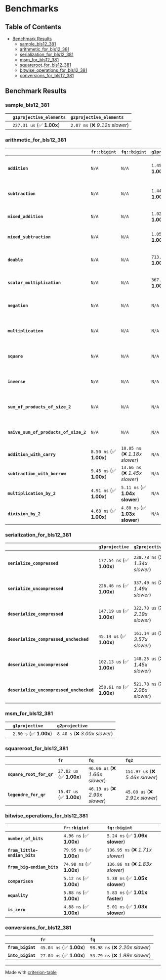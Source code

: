 # Benchmarks

## Table of Contents

- [Benchmark Results](#benchmark-results)
    - [sample_bls12_381](#sample_bls12_381)
    - [arithmetic_for_bls12_381](#arithmetic_for_bls12_381)
    - [serialization_for_bls12_381](#serialization_for_bls12_381)
    - [msm_for_bls12_381](#msm_for_bls12_381)
    - [squareroot_for_bls12_381](#squareroot_for_bls12_381)
    - [bitwise_operations_for_bls12_381](#bitwise_operations_for_bls12_381)
    - [conversions_for_bls12_381](#conversions_for_bls12_381)

## Benchmark Results

### sample_bls12_381

|        | `g1projective_elements`          | `g2projective_elements`           |
|:-------|:---------------------------------|:--------------------------------- |
|        | `227.31 us` (✅ **1.00x**)        | `2.07 ms` (❌ *9.12x slower*)      |

### arithmetic_for_bls12_381

|                                       | `fr::bigint`            | `fq::bigint`                    | `g1projective`            | `g2projective`                 | `fq2`                            | `fq12`                            | `fq`                             | `fr`                               |
|:--------------------------------------|:------------------------|:--------------------------------|:--------------------------|:-------------------------------|:---------------------------------|:----------------------------------|:---------------------------------|:---------------------------------- |
| **`addition`**                        | `N/A`                   | `N/A`                           | `1.45 us` (✅ **1.00x**)   | `4.82 us` (❌ *3.32x slower*)   | `36.06 ns` (🚀 **40.18x faster**) | `231.62 ns` (🚀 **6.26x faster**)  | `24.05 ns` (🚀 **60.25x faster**) | `10.27 ns` (🚀 **141.05x faster**)  |
| **`subtraction`**                     | `N/A`                   | `N/A`                           | `1.44 us` (✅ **1.00x**)   | `4.61 us` (❌ *3.19x slower*)   | `34.16 ns` (🚀 **42.27x faster**) | `221.36 ns` (🚀 **6.52x faster**)  | `18.36 ns` (🚀 **78.68x faster**) | `11.10 ns` (🚀 **130.09x faster**)  |
| **`mixed_addition`**                  | `N/A`                   | `N/A`                           | `1.02 us` (✅ **1.00x**)   | `3.44 us` (❌ *3.37x slower*)   | `N/A`                            | `N/A`                             | `N/A`                            | `N/A`                              |
| **`mixed_subtraction`**               | `N/A`                   | `N/A`                           | `1.05 us` (✅ **1.00x**)   | `3.31 us` (❌ *3.16x slower*)   | `N/A`                            | `N/A`                             | `N/A`                            | `N/A`                              |
| **`double`**                          | `N/A`                   | `N/A`                           | `713.13 ns` (✅ **1.00x**) | `2.06 us` (❌ *2.88x slower*)   | `16.36 ns` (🚀 **43.60x faster**) | `133.83 ns` (🚀 **5.33x faster**)  | `14.71 ns` (🚀 **48.47x faster**) | `6.75 ns` (🚀 **105.68x faster**)   |
| **`scalar_multiplication`**           | `N/A`                   | `N/A`                           | `367.87 us` (✅ **1.00x**) | `1.11 ms` (❌ *3.02x slower*)   | `N/A`                            | `N/A`                             | `N/A`                            | `N/A`                              |
| **`negation`**                        | `N/A`                   | `N/A`                           | `N/A`                     | `N/A`                          | `28.29 ns` (❌ *3.91x slower*)    | `127.26 ns` (❌ *17.58x slower*)   | `23.21 ns` (❌ *3.21x slower*)    | `7.24 ns` (✅ **1.00x**)            |
| **`multiplication`**                  | `N/A`                   | `N/A`                           | `N/A`                     | `N/A`                          | `292.56 ns` (❌ *5.78x slower*)   | `7.21 us` (❌ *142.60x slower*)    | `87.97 ns` (❌ *1.74x slower*)    | `50.58 ns` (✅ **1.00x**)           |
| **`square`**                          | `N/A`                   | `N/A`                           | `N/A`                     | `N/A`                          | `217.05 ns` (❌ *4.74x slower*)   | `5.05 us` (❌ *110.32x slower*)    | `75.55 ns` (❌ *1.65x slower*)    | `45.78 ns` (✅ **1.00x**)           |
| **`inverse`**                         | `N/A`                   | `N/A`                           | `N/A`                     | `N/A`                          | `17.13 us` (❌ *2.07x slower*)    | `28.65 us` (❌ *3.46x slower*)     | `16.76 us` (❌ *2.03x slower*)    | `8.28 us` (✅ **1.00x**)            |
| **`sum_of_products_of_size_2`**       | `N/A`                   | `N/A`                           | `N/A`                     | `N/A`                          | `619.37 ns` (❌ *5.85x slower*)   | `15.33 us` (❌ *144.89x slower*)   | `139.50 ns` (❌ *1.32x slower*)   | `105.82 ns` (✅ **1.00x**)          |
| **`naive_sum_of_products_of_size_2`** | `N/A`                   | `N/A`                           | `N/A`                     | `N/A`                          | `590.77 ns` (❌ *5.87x slower*)   | `14.60 us` (❌ *145.12x slower*)   | `197.56 ns` (❌ *1.96x slower*)   | `100.59 ns` (✅ **1.00x**)          |
| **`addition_with_carry`**             | `8.50 ns` (✅ **1.00x**) | `10.05 ns` (❌ *1.18x slower*)   | `N/A`                     | `N/A`                          | `N/A`                            | `N/A`                             | `N/A`                            | `N/A`                              |
| **`subtraction_with_borrow`**         | `9.45 ns` (✅ **1.00x**) | `13.66 ns` (❌ *1.45x slower*)   | `N/A`                     | `N/A`                          | `N/A`                            | `N/A`                             | `N/A`                            | `N/A`                              |
| **`multiplication_by_2`**             | `4.91 ns` (✅ **1.00x**) | `5.11 ns` (✅ **1.04x slower**)  | `N/A`                     | `N/A`                          | `N/A`                            | `N/A`                             | `N/A`                            | `N/A`                              |
| **`division_by_2`**                   | `4.68 ns` (✅ **1.00x**) | `4.80 ns` (✅ **1.03x slower**)  | `N/A`                     | `N/A`                          | `N/A`                            | `N/A`                             | `N/A`                            | `N/A`                              |

### serialization_for_bls12_381

|                                          | `g1projective`            | `g2projective`                   | `fr`                               | `fq`                                | `fq2`                              | `fq12`                            |
|:-----------------------------------------|:--------------------------|:---------------------------------|:-----------------------------------|:------------------------------------|:-----------------------------------|:--------------------------------- |
| **`serialize_compressed`**               | `177.54 ns` (✅ **1.00x**) | `238.78 ns` (❌ *1.34x slower*)   | `37.44 ns` (🚀 **4.74x faster**)    | `62.06 ns` (🚀 **2.86x faster**)     | `125.98 ns` (✅ **1.41x faster**)   | `786.79 ns` (❌ *4.43x slower*)    |
| **`serialize_uncompressed`**             | `226.46 ns` (✅ **1.00x**) | `337.49 ns` (❌ *1.49x slower*)   | `37.33 ns` (🚀 **6.07x faster**)    | `62.01 ns` (🚀 **3.65x faster**)     | `122.47 ns` (🚀 **1.85x faster**)   | `804.43 ns` (❌ *3.55x slower*)    |
| **`deserialize_compressed`**             | `147.19 us` (✅ **1.00x**) | `322.70 us` (❌ *2.19x slower*)   | `58.60 ns` (🚀 **2511.83x faster**) | `118.19 ns` (🚀 **1245.37x faster**) | `259.56 ns` (🚀 **567.07x faster**) | `1.69 us` (🚀 **86.99x faster**)   |
| **`deserialize_compressed_unchecked`**   | `45.14 us` (✅ **1.00x**)  | `161.14 us` (❌ *3.57x slower*)   | `58.10 ns` (🚀 **776.98x faster**)  | `118.16 ns` (🚀 **382.02x faster**)  | `266.12 ns` (🚀 **169.62x faster**) | `1.65 us` (🚀 **27.35x faster**)   |
| **`deserialize_uncompressed`**           | `102.13 us` (✅ **1.00x**) | `148.25 us` (❌ *1.45x slower*)   | `58.49 ns` (🚀 **1746.06x faster**) | `121.35 ns` (🚀 **841.62x faster**)  | `259.50 ns` (🚀 **393.56x faster**) | `1.64 us` (🚀 **62.23x faster**)   |
| **`deserialize_uncompressed_unchecked`** | `250.61 ns` (✅ **1.00x**) | `521.78 ns` (❌ *2.08x slower*)   | `59.61 ns` (🚀 **4.20x faster**)    | `122.31 ns` (🚀 **2.05x faster**)    | `259.51 ns` (✅ **1.04x slower**)   | `1.59 us` (❌ *6.34x slower*)      |

### msm_for_bls12_381

|        | `g1projective`          | `g2projective`                 |
|:-------|:------------------------|:------------------------------ |
|        | `2.80 s` (✅ **1.00x**)  | `8.40 s` (❌ *3.00x slower*)    |

### squareroot_for_bls12_381

|                          | `fr`                     | `fq`                            | `fq2`                             |
|:-------------------------|:-------------------------|:--------------------------------|:--------------------------------- |
| **`square_root_for_qr`** | `27.82 us` (✅ **1.00x**) | `46.06 us` (❌ *1.66x slower*)   | `151.97 us` (❌ *5.46x slower*)    |
| **`legendre_for_qr`**    | `15.47 us` (✅ **1.00x**) | `46.19 us` (❌ *2.99x slower*)   | `45.08 us` (❌ *2.91x slower*)     |

### bitwise_operations_for_bls12_381

|                               | `fr::bigint`             | `fq::bigint`                      |
|:------------------------------|:-------------------------|:--------------------------------- |
| **`number_of_bits`**          | `4.96 ns` (✅ **1.00x**)  | `5.24 ns` (✅ **1.06x slower**)    |
| **`from_little-endian_bits`** | `79.95 ns` (✅ **1.00x**) | `136.95 ns` (❌ *1.71x slower*)    |
| **`from_big-endian_bits`**    | `74.98 ns` (✅ **1.00x**) | `136.86 ns` (❌ *1.83x slower*)    |
| **`comparison`**              | `5.12 ns` (✅ **1.00x**)  | `5.38 ns` (✅ **1.05x slower**)    |
| **`equality`**                | `5.88 ns` (✅ **1.00x**)  | `5.83 ns` (✅ **1.01x faster**)    |
| **`is_zero`**                 | `4.88 ns` (✅ **1.00x**)  | `5.01 ns` (✅ **1.03x slower**)    |

### conversions_for_bls12_381

|                   | `fr`                     | `fq`                             |
|:------------------|:-------------------------|:-------------------------------- |
| **`from_bigint`** | `45.04 ns` (✅ **1.00x**) | `98.98 ns` (❌ *2.20x slower*)    |
| **`into_bigint`** | `27.04 ns` (✅ **1.00x**) | `53.79 ns` (❌ *1.99x slower*)    |

---
Made with [criterion-table](https://github.com/nu11ptr/criterion-table)

